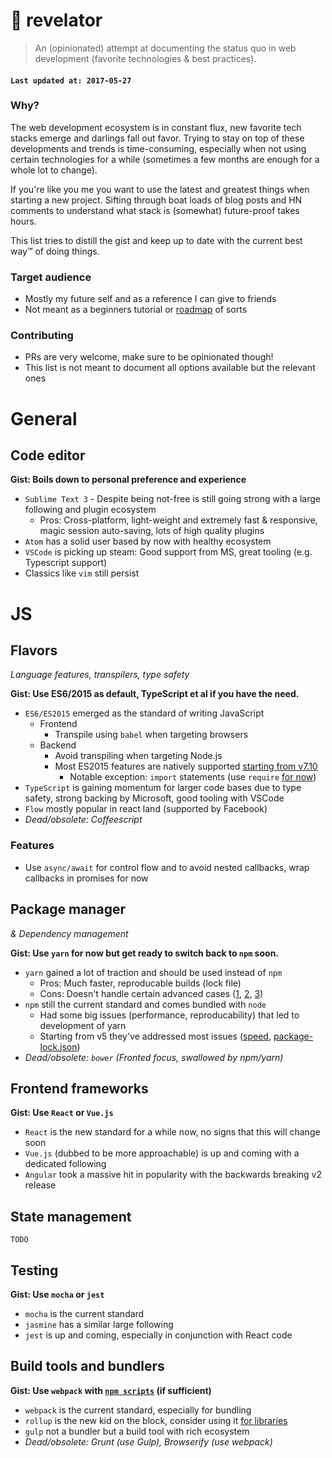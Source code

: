 # :postal_horn: revelator

> An (opinionated) attempt at documenting the status quo in web development (favorite technologies & best practices).

#### `Last updated at: 2017-05-27`


### Why?

The web development ecosystem is in constant flux, new favorite tech stacks emerge and darlings fall out favor. Trying to stay on top of these developments and trends is time-consuming, especially when not using certain technologies for a while (sometimes a few months are enough for a whole lot to change).

If you're like you me you want to use the latest and greatest things when starting a new project. Sifting through boat loads of blog posts and HN comments to understand what stack is (somewhat) future-proof takes hours.

This list tries to distill the gist and keep up to date with the current best way™ of doing things.


### Target audience
* Mostly my future self and as a reference I can give to friends
* Not meant as a beginners tutorial or [roadmap](https://github.com/kamranahmedse/developer-roadmap) of sorts


### Contributing
* PRs are very welcome, make sure to be opinionated though!
* This list is not meant to document all options available but the relevant ones



# General

## Code editor

**Gist: Boils down to personal preference and experience**

- `Sublime Text 3` - Despite being not-free is still going strong with a large following and plugin ecosystem
  - Pros: Cross-platform, light-weight and extremely fast & responsive, magic session auto-saving, lots of high quality plugins
- `Atom` has a solid user based by now with healthy ecosystem
- `VSCode` is picking up steam: Good support from MS, great tooling (e.g. Typescript support) 
- Classics like `vim` still persist


# JS

## Flavors
_Language features, transpilers, type safety_

**Gist: Use ES6/2015 as default, TypeScript et al if you have the need.**

- `ES6/ES2015` emerged as the standard of writing JavaScript
	- Frontend
		- Transpile using `babel` when targeting browsers
	- Backend
		- Avoid transpiling when targeting Node.js
		- Most ES2015 features are natively supported [starting from v7.10](http://node.green/)
			- Notable exception: `import` statements (use `require` [for now](https://github.com/nodejs/node-eps/pull/39))
- `TypeScript` is gaining momentum for larger code bases due to type safety, strong backing by Microsoft, good tooling with VSCode
- `Flow` mostly popular in react land (supported by Facebook)
- _Dead/obsolete: Coffeescript_

### Features
- Use `async/await` for control flow and to avoid nested callbacks, wrap callbacks in promises for now


## Package manager

_& Dependency management_

**Gist: Use `yarn` for now but get ready to switch back to `npm` soon.**

- `yarn` gained a lot of traction and should be used instead of `npm`
  - Pros: Much faster, reproducable builds (lock file)
  - Cons: Doesn't handle certain advanced cases ([1](https://github.com/yarnpkg/yarn/issues/2090), [2](https://github.com/yarnpkg/yarn/issues/3507), [3](https://github.com/yarnpkg/yarn/issues/3433))
- `npm` still the current standard and comes bundled with `node`
	- Had some big issues (performance, reproducability) that led to development of yarn 
	- Starting from v5 they've addressed most issues ([speed](https://github.com/thomaschaaf/npm-vs-yarn), [package-lock.json](http://blog.npmjs.org/post/161081169345/v500))
- _Dead/obsolete: `bower` (Fronted focus, swallowed by npm/yarn)_


## Frontend frameworks

**Gist: Use `React` or `Vue.js`**

- `React` is the new standard for a while now, no signs that this will change soon
- `Vue.js` (dubbed to be more approachable) is up and coming with a dedicated following
- `Angular` took a massive hit in popularity with the backwards breaking v2 release

## State management

`TODO`


## Testing

**Gist: Use `mocha` or `jest`**

- `mocha` is the current standard
- `jasmine` has a similar large following
- `jest` is up and coming, especially in conjunction with React code

## Build tools and bundlers

**Gist: Use `webpack` with [`npm scripts`](https://github.com/terkelg/npm-scripts-as-build-tool) (if sufficient)**

- `webpack` is the current standard, especially for bundling
- `rollup` is the new kid on the block, consider using it [for libraries](https://medium.com/webpack/webpack-and-rollup-the-same-but-different-a41ad427058c)
- `gulp` not a bundler but a build tool with rich ecosystem
- _Dead/obsolete: Grunt (use Gulp), Browserify (use webpack)_
